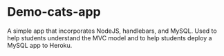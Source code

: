 # Demo-cats-app
A simple app that incorporates NodeJS, handlebars, and MySQL. Used to help students understand the MVC model and to help students deploy a MySQL app to Heroku.
